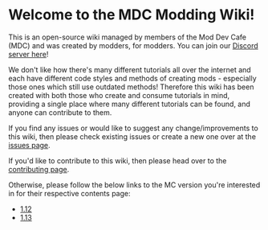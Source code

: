# Welcome to the MDC Modding Wiki!

This is an open-source wiki managed by members of the Mod Dev Cafe (MDC) and was created by modders, for modders.
You can join our [Discord server here](https://discord.gg/T5MGNBB)!

We don't like how there's many different tutorials all over the internet and each have different code styles and methods
of creating mods - especially those ones which still use outdated methods! Therefore this wiki has been created with
both those who create and consume tutorials in mind, providing a single place where many different tutorials can be
found, and anyone can contribute to them.

If you find any issues or would like to suggest any change/improvements to this wiki, then please check existing issues
or create a new one over at the [issues page](https://github.com/Mod-DevCafeTeam/MDC-Modding-Wiki/issues).

If you'd like to contribute to this wiki, then please head over to the
[contributing page](https://mod-devcafeteam.github.io/MDC-Modding-Wiki/pages/contributing).

Otherwise, please follow the below links to the MC version you're interested in for their respective contents page:

- [1.12](https://mod-devcafeteam.github.io/MDC-Modding-Wiki/pages/1_12/index_1_12)
- [1.13](https://mod-devcafeteam.github.io/MDC-Modding-Wiki/pages/1_13/index_1_13)
